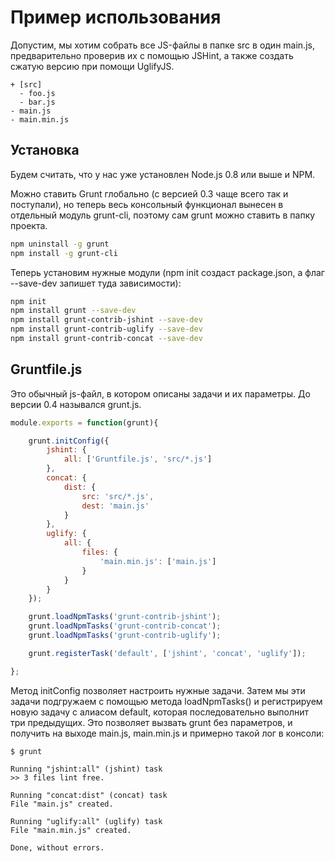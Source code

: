 Пример использования
====================


Допустим, мы хотим собрать все JS-файлы в папке src в один main.js, предварительно проверив их c помощью JSHint, а также создать сжатую версию при помощи UglifyJS. 

```
+ [src]
  - foo.js
  - bar.js
- main.js
- main.min.js
```

Установка
---------

Будем считать, что у нас уже установлен Node.js 0.8 или выше и NPM.

Можно ставить Grunt глобально (с версией 0.3 чаще всего так и поступали), но теперь весь консольный функционал вынесен в отдельный модуль grunt-cli, поэтому сам grunt можно ставить в папку проекта.

```bash
npm uninstall -g grunt
npm install -g grunt-cli
```

Теперь установим нужные модули (npm init создаст package.json, а флаг --save-dev запишет туда зависимости):

```bash
npm init
npm install grunt --save-dev
npm install grunt-contrib-jshint --save-dev
npm install grunt-contrib-uglify --save-dev
npm install grunt-contrib-concat --save-dev
```

Gruntfile.js
------------

Это обычный js-файл, в котором описаны задачи и их параметры. До версии 0.4 назывался grunt.js.

```javascript
module.exports = function(grunt){

    grunt.initConfig({
        jshint: {
            all: ['Gruntfile.js', 'src/*.js']
        },
        concat: {
            dist: {
                src: 'src/*.js',
                dest: 'main.js'
            }
        },
        uglify: {
            all: {
                files: {
                    'main.min.js': ['main.js']
                }
            }
        }
    });

    grunt.loadNpmTasks('grunt-contrib-jshint');
    grunt.loadNpmTasks('grunt-contrib-concat');
    grunt.loadNpmTasks('grunt-contrib-uglify');

    grunt.registerTask('default', ['jshint', 'concat', 'uglify']);

};
```

Метод initConfig позволяет настроить нужные задачи. Затем мы эти задачи подгружаем с помощью метода loadNpmTasks() и регистрируем новую задачу с алиасом default, которая последовательно выполнит три предыдущих. Это позволяет вызвать grunt без параметров, и получить на выходе main.js, main.min.js и примерно такой лог в консоли:

```
$ grunt

Running "jshint:all" (jshint) task
>> 3 files lint free.

Running "concat:dist" (concat) task
File "main.js" created.

Running "uglify:all" (uglify) task
File "main.min.js" created.

Done, without errors.
```

